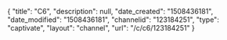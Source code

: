 {
    "title": "C6",
    "description": null,
    "date_created": "1508436181",
    "date_modified": "1508436181",
    "channelid": "123184251",
    "type": "captivate",
    "layout": "channel",
    "url": "\/c\/c6\/123184251"
}